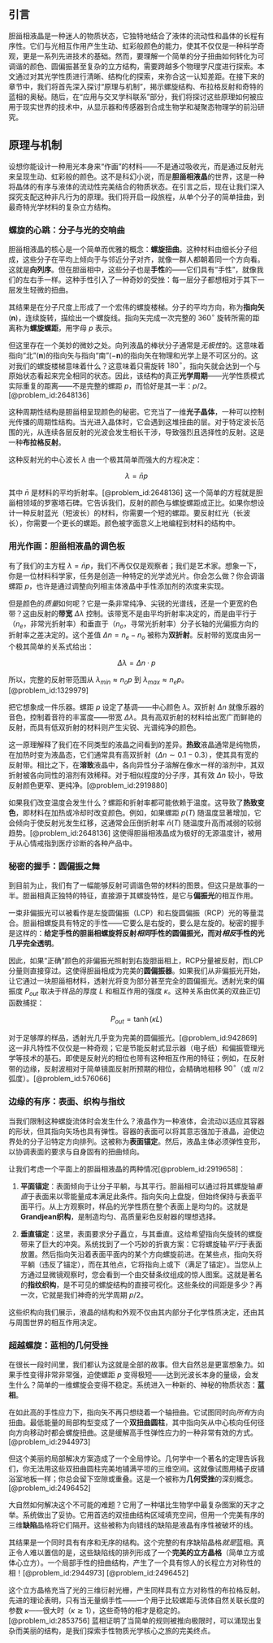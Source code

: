 ## 引言
胆甾相液晶是一种迷人的物质状态，它独特地结合了液体的流动性和晶体的长程有序性。它们与光相互作用产生生动、虹彩般颜色的能力，使其不仅仅是一种科学奇观，更是一系列先进技术的基础。然而，要理解一个简单的分子扭曲如何转化为可调谐的颜色、圆偏振甚至复杂的立方结构，需要跨越多个物理学尺度进行探索。本文通过对其光学性质进行清晰、结构化的探索，来弥合这一认知差距。在接下来的章节中，我们将首先深入探讨“原理与机制”，揭示螺旋结构、布拉格反射和奇特的蓝相的奥秘。随后，在“应用与交叉学科联系”部分，我们将探讨这些原理如何被应用于现实世界的技术中，从显示器和传感器到合成生物学和凝聚态物理学的前沿研究。

## 原理与机制

设想你能设计一种用光本身来“作画”的材料——不是通过吸收光，而是通过反射光来呈现生动、虹彩般的颜色。这不是科幻小说，而是**胆甾相液晶**的世界，这是一种将晶体的有序与液体的流动性完美结合的物质状态。在引言之后，现在让我们深入探究支配这种非凡行为的原理。我们将开启一段旅程，从单个分子的简单扭曲，到最奇特光学材料的复杂立方结构。

### 螺旋的心跳：分子与光的交响曲

胆甾相液晶的核心是一个简单而优雅的概念：**螺旋扭曲**。这种材料由细长分子组成，这些分子在平均上倾向于与邻近分子对齐，就像一群人都朝着同一个方向看。这就是**向列序**。但在胆甾相中，这些分子也是**手性**的——它们具有“手性”，就像我们的左右手一样。这种手性引入了一种奇妙的受挫：每一层分子都想相对于其下一层发生轻微的扭曲。

其结果是在分子尺度上形成了一个宏伟的螺旋楼梯。分子的平均方向，称为**指向矢** ($\mathbf{n}$)，连续旋转，描绘出一个螺旋线。指向矢完成一次完整的 $360^{\circ}$ 旋转所需的距离称为**螺旋螺距**，用字母 $p$ 表示。

但这里存在一个美妙的微妙之处。向列液晶的棒状分子通常是*无极性*的。这意味着指向“北”($\mathbf{n}$)的指向矢与指向“南”($-\mathbf{n}$)的指向矢在物理和光学上是不可区分的。这对我们的螺旋楼梯意味着什么？这意味着只需旋转 $180^{\circ}$，指向矢就会达到一个与原始状态看起来完全相同的状态。因此，该结构的真正**光学周期**——光学性质模式实际重复的距离——不是完整的螺距 $p$，而恰好是其一半：$p/2$。[@problem_id:2648136]

这种周期性结构是胆甾相呈现颜色的秘密。它充当了一维**光子晶体**，一种可以控制光传播的周期性结构。当光进入晶体时，它会遇到这堆扭曲的层。对于特定波长范围的光，从连续各层反射的光波会发生相长干涉，导致强烈且选择性的反射。这是一种**布拉格反射**。

这种反射光的中心波长 $\lambda$ 由一个极其简单而强大的方程决定：

$$
\lambda = \bar{n} p
$$

其中 $\bar{n}$ 是材料的平均折射率。[@problem_id:2648136] 这一个简单的方程就是胆甾相领域的罗塞塔石碑。它告诉我们，反射的颜色与螺旋螺距成正比。如果你想设计一种反射蓝光（短波长）的材料，你需要一个短的螺距。要反射红光（长波长），你需要一个更长的螺距。颜色被字面意义上地编程到材料的结构中。

### 用光作画：胆甾相液晶的调色板

有了我们的主方程 $\lambda = \bar{n} p$，我们不再仅仅是观察者；我们是艺术家。想象一下，你是一位材料科学家，任务是创造一种特定的光学滤光片。你会怎么做？你会调谐螺距 $p$，也许是通过调整向列相主体液晶中手性添加剂的浓度来实现。

但是颜色的*质量*如何呢？它是一条非常纯净、尖锐的光谱线，还是一个更宽的色带？这由反射的**带宽** $\Delta\lambda$ 控制。该带宽不是由平均折射率决定的，而是由平行于（$n_e$，非常光折射率）和垂直于（$n_o$，寻常光折射率）分子长轴的光偏振方向的折射率之差决定的。这个差值 $\Delta n = n_e - n_o$ 被称为**双折射**。反射带的宽度由另一个极其简单的关系式给出：

$$
\Delta\lambda = \Delta n \cdot p
$$

所以，完整的反射带范围从 $\lambda_{min} \approx n_o p$ 到 $\lambda_{max} \approx n_e p$。[@problem_id:1329979]

把它想象成一件乐器。螺距 $p$ 设定了基调——中心颜色 $\lambda$。双折射 $\Delta n$ 就像乐器的音色，控制着音符的丰富度——带宽 $\Delta\lambda$。具有高双折射的材料给出宽广而鲜艳的反射，而具有低双折射的材料则产生尖锐、光谱纯净的颜色。

这一原理解释了我们在不同类型的液晶之间看到的差异。**热致**液晶通常是纯物质，在加热时变为液晶态，它们通常具有高双折射（$\Delta n \sim 0.1 - 0.3$），使其具有宽的反射带。相比之下，在**溶致**液晶中，各向异性分子溶解在像水一样的溶剂中，其双折射被各向同性的溶剂有效稀释。对于相似程度的分子序，其有效 $\Delta n$ 较小，导致反射颜色更窄、更纯净。[@problem_id:2919880]

如果我们改变温度会发生什么？螺距和折射率都可能依赖于温度。这导致了**热致变色**，即材料在加热或冷却时改变颜色。例如，如果螺距 $p(T)$ 随温度显著增加，它会倾向于使反射光发生红移，这通常会压倒折射率 $\bar{n}(T)$ 随温度升高而减弱的较弱趋势。[@problem_id:2648136] 这使得胆甾相液晶成为极好的无源温度计，被用于从心情戒指到医疗诊断的各种产品中。

### 秘密的握手：圆偏振之舞

到目前为止，我们有了一幅能够反射可调谐色带的材料的图景。但这只是故事的一半。胆甾相真正独特的特征，直接源于其螺旋特性，是它与**偏振光**的相互作用。

一束非偏振光可以被看作是左旋圆偏振（LCP）和右旋圆偏振（RCP）光的等量混合。胆甾相螺旋具有特定的手性——它要么是右旋的，要么是左旋的。秘密的握手是这样的：**给定手性的胆甾相螺旋将反射*相同*手性的圆偏振光，而对*相反*手性的光几乎完全透明**。

因此，如果“正确”颜色的非偏振光照射到右旋胆甾相上，RCP分量被反射，而LCP分量则直接穿过。这使得胆甾相成为完美的**圆偏振器**。如果我们从非偏振光开始，让它通过一块胆甾相材料，透射光将变为部分甚至完全的圆偏振光。透射光束的偏振度 $P_{out}$ 取决于样品的厚度 $L$ 和相互作用的强度 $\kappa$。这种关系由优美的双曲正切函数捕捉：

$$
P_{out} = \tanh(\kappa L)
$$

对于足够厚的样品，透射光几乎变为完美的圆偏振光。[@problem_id:942869] 这一非凡特性不仅仅是一种奇观；它是节能反射式显示器（电子纸）和偏振管理光学等技术的基石。即使是反射光的相位也带有这种相互作用的特征；例如，在反射带的边缘，反射波相对于简单镜面反射所预期的相位，会精确地相移 $90^{\circ}$（或 $\pi/2$ 弧度）。[@problem_id:576066]

### 边缘的有序：表面、织构与指纹

当我们限制这种螺旋流体时会发生什么？液晶作为一种液体，会流动以适应其容器的形状，但其指向矢场也具有弹性。容器的表面可以将其意志强加于液晶，迫使边界处的分子沿特定方向排列。这被称为**表面锚定**。然后，液晶主体必须弹性变形，以协调表面的要求与自身固有的扭曲倾向。

让我们考虑一个平面上的胆甾相液晶的两种情况[@problem_id:2919658]：

1.  **平面锚定**：表面倾向于让分子平躺，与其平行。胆甾相可以通过将其螺旋轴*垂直*于表面来以零能量成本满足此条件。指向矢向上盘旋，但始终保持与表面平面平行。从上方观察时，样品的光学性质在整个表面上是均匀的。这就是**Grandjean织构**，是制造均匀、高质量彩色反射器的理想选择。

2.  **垂直锚定**：这里，表面要求分子矗立，与其垂直。这给希望指向矢旋转的螺旋带来了巨大的冲突。系统找到了一个巧妙的折衷方案：它将螺旋轴*平行*于表面放置。然后指向矢沿着表面平面内的某个方向螺旋前进。在某些点，指向矢将平躺（违反了锚定），而在其他点，它将指向上或下（满足了锚定）。当您从上方通过显微镜观察时，您会看到一个由交替条纹组成的惊人图案。这就是著名的**指纹织构**，是不可见的螺旋结构的直接可视化。这些条纹的间距是多少？再一次，它就是我们神奇的光学周期 $p/2$。

这些织构向我们展示，液晶的结构和外观不仅由其内部分子化学性质决定，还由其与周围世界的相互作用决定。

### 超越螺旋：蓝相的几何受挫

在很长一段时间里，我们都认为这就是全部的故事。但大自然总是更富想象力。如果手性变得非常非常强，迫使螺距 $p$ 变得极短——达到光波长本身的量级，会发生什么？简单的一维螺旋会变得不稳定。系统进入一种新的、神秘的物质状态：**蓝相**。

在如此高的手性应力下，指向矢不再只想绕着一个轴扭曲。它试图同时向*所有*方向扭曲。最低能量的局部构型变成了一个**双扭曲圆柱**，其中指向矢从中心核向任何径向方向移动时都会螺旋扭曲。这是缓解高手性弹性应力的一种非常有效的方式。[@problem_id:2944973]

但这个美丽的局部解决方案造成了一个全局悖论。几何学中一个著名的定理告诉我们，你无法用这些双扭曲圆柱完美地铺满平坦的三维空间。这就像试图用橘子皮铺浴室地板一样；你总会留下空隙或重叠。这是一个被称为**几何受挫**的深刻概念。[@problem_id:2496452]

大自然如何解决这个不可能的难题？它用了一种堪比生物学中最复杂图案的天才之举。系统做出了妥协。它用首选的双扭曲结构区域填充空间，但用一个完美有序的三维**缺陷**晶格将它们隔开。这些被称为向错线的缺陷是液晶有序性被破坏的线。

其结果是一个同时具有有序和无序的结构。这个完整的有序缺陷晶格*就是*蓝相。真正令人难以置信的是，这些缺陷线的排列形成了一个**完美的立方晶格**（简单立方或体心立方）。一个局部手性的扭曲结构，产生了一个具有惊人的长程立方对称性的相！[@problem_id:2944973] [@problem_id:2496452]

这个立方晶格充当了光的三维衍射光栅，产生同样具有立方对称性的布拉格反射。先进的理论表明，只有当无量纲手性——一个用于比较螺距与流体自然关联长度的参数 $\kappa$——很大时（$\kappa \gtrsim 1$），这些奇特的相才是稳定的。[@problem_id:2853756] 蓝相证明了当简单的规则被推向极限时，可以涌现出复杂而美丽的结构，是我们探索手性物质光学核心之旅的完美终点。

